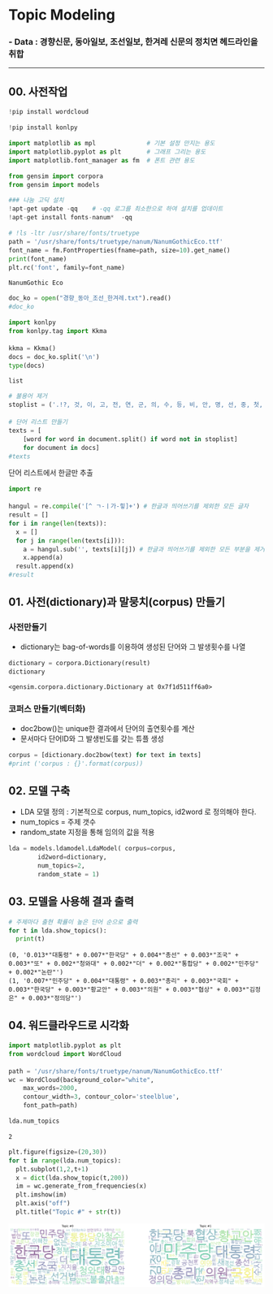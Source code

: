 # Topic Modeling
### - Data : 경향신문, 동아일보, 조선일보, 한겨레 신문의 정치면 헤드라인을 취합
---


## 00. 사전작업


```python
!pip install wordcloud
```


```python
!pip install konlpy
```


```python
import matplotlib as mpl              # 기본 설정 만지는 용도
import matplotlib.pyplot as plt       # 그래프 그리는 용도
import matplotlib.font_manager as fm  # 폰트 관련 용도
```


```python
from gensim import corpora
from gensim import models
```


```python
### 나눔 고딕 설치
!apt-get update -qq    # -qq 로그를 최소한으로 하여 설치를 업데이트 
!apt-get install fonts-nanum*  -qq
```


```python
# !ls -ltr /usr/share/fonts/truetype
path = '/usr/share/fonts/truetype/nanum/NanumGothicEco.ttf'
font_name = fm.FontProperties(fname=path, size=10).get_name()
print(font_name)
plt.rc('font', family=font_name)
```

    NanumGothic Eco
    


```python
doc_ko = open("경향_동아_조선_한겨레.txt").read()
#doc_ko
```


```python
import konlpy
from konlpy.tag import Kkma

kkma = Kkma()
docs = doc_ko.split('\n')
type(docs)
```




    list




```python
# 불용어 제거
stoplist = ('.!?, 것, 이, 고, 전, 연, 군, 의, 수, 등, 비, 안, 명, 선, 중, 첫, 때문, 경향신문, 동아일보, 조선일보, 한겨레, 오늘, 뉴스, 종합, 속보, 단독, 선택, 포토, 미아, 인터뷰')

# 단어 리스트 만들기
texts = [
    [word for word in document.split() if word not in stoplist]
    for document in docs]
#texts
```

단어 리스트에서 한글만 추출


```python
import re

hangul = re.compile('[^ ㄱ-ㅣ가-힣]+') # 한글과 띄어쓰기를 제외한 모든 글자
result = []
for i in range(len(texts)):
  x = []
  for j in range(len(texts[i])):
    a = hangul.sub('', texts[i][j]) # 한글과 띄어쓰기를 제외한 모든 부분을 제거
    x.append(a)
  result.append(x)
#result
```

## 01. 사전(dictionary)과 말뭉치(corpus) 만들기

### 사전만들기
* dictionary는 bag-of-words를 이용하여 생성된 단어와 그 발생횟수를 나열


```python
dictionary = corpora.Dictionary(result)
dictionary
```




    <gensim.corpora.dictionary.Dictionary at 0x7f1d511ff6a0>



### 코퍼스 만들기(벡터화)
*  doc2bow()는 unique한 결과에서 단어의 출연횟수를 계산
* 문서마다 단어ID와 그 발생빈도를 갖는 튜플 생성



```python
corpus = [dictionary.doc2bow(text) for text in texts]
#print ('corpus : {}'.format(corpus))
```

## 02. 모델 구축
* LDA 모델 정의 : 기본적으로 corpus, num_topics, id2word 로 정의해야 한다.
* num_topics = 주제 갯수
* random_state 지정을 통해 임의의 값을 적용


```python
lda = models.ldamodel.LdaModel( corpus=corpus,
        id2word=dictionary,
        num_topics=2,
        random_state = 1)
```

## 03. 모델을 사용해 결과 출력


```python
# 주제마다 출현 확률이 높은 단어 순으로 출력
for t in lda.show_topics():
  print(t)
```

    (0, '0.013*"대통령" + 0.007*"한국당" + 0.004*"총선" + 0.003*"조국" + 0.003*"또" + 0.002*"청와대" + 0.002*"더" + 0.002*"통합당" + 0.002*"민주당" + 0.002*"논란"')
    (1, '0.007*"민주당" + 0.004*"대통령" + 0.003*"총리" + 0.003*"국회" + 0.003*"한국당" + 0.003*"황교안" + 0.003*"의원" + 0.003*"협상" + 0.003*"김정은" + 0.003*"정의당"')
    

## 04. 워드클라우드로 시각화


```python
import matplotlib.pyplot as plt
from wordcloud import WordCloud

path = '/usr/share/fonts/truetype/nanum/NanumGothicEco.ttf'
wc = WordCloud(background_color="white",
    max_words=2000,
    contour_width=3, contour_color='steelblue',
    font_path=path)
```


```python
lda.num_topics
```




    2




```python
plt.figure(figsize=(20,30))
for t in range(lda.num_topics):
  plt.subplot(1,2,t+1)
  x = dict(lda.show_topic(t,200))
  im = wc.generate_from_frequencies(x)
  plt.imshow(im)
  plt.axis("off")
  plt.title("Topic #" + str(t))
```


![png](img/output_24_0.png)

